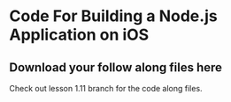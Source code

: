 # Code For Building a Node.js Application on iOS
## Download your follow along files here

Check out lesson 1.11 branch for the code along files. 
